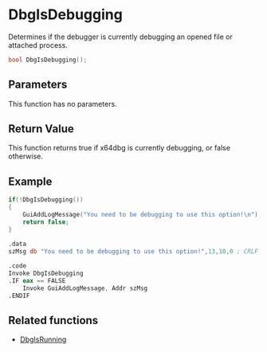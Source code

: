 # DbgIsDebugging

Determines if the debugger is currently debugging an opened file or attached process.

```c++
bool DbgIsDebugging();
```

## Parameters

This function has no parameters.

## Return Value

This function returns true if x64dbg is currently debugging, or false otherwise.

## Example

```c++
if(!DbgIsDebugging())
{
    GuiAddLogMessage("You need to be debugging to use this option!\n");
    return false;
}
```

```nasm
.data
szMsg db "You need to be debugging to use this option!",13,10,0 ; CRLF
    
.code
Invoke DbgIsDebugging
.IF eax == FALSE
    Invoke GuiAddLogMessage, Addr szMsg
.ENDIF
```

## Related functions

- [DbgIsRunning](./DbgIsRunning.md)